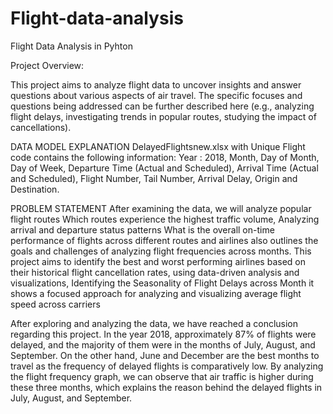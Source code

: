 # Flight-data-analysis

Flight Data Analysis in Pyhton 

Project Overview:

This project aims to analyze flight data to uncover insights and answer questions about various aspects of air travel. The specific focuses and questions being addressed can be further described here (e.g., analyzing flight delays, investigating trends in popular routes, studying the impact of cancellations).

DATA MODEL EXPLANATION DelayedFlightsnew.xlsx with Unique Flight code contains the following information: Year : 2018, Month, Day of Month, Day of Week, Departure Time (Actual and Scheduled), Arrival Time (Actual and Scheduled), Flight Number, Tail Number, Arrival Delay, Origin and Destination.

PROBLEM STATEMENT After examining the data, we will analyze popular flight routes Which routes experience the highest traffic volume, Analyzing arrival and departure status patterns What is the overall on-time performance of flights across different routes and airlines also outlines the goals and challenges of analyzing flight frequencies across months. This project aims to identify the best and worst performing airlines based on their historical flight cancellation rates, using data-driven analysis and visualizations, Identifying the Seasonality of Flight Delays across Month it shows a focused approach for analyzing and visualizing average flight speed across carriers

After exploring and analyzing the data, we have reached a conclusion regarding this project. In the year 2018, approximately 87% of flights were delayed, and the majority of them were in the months of July, August, and September. On the other hand, June and December are the best months to travel as the frequency of delayed flights is comparatively low. By analyzing the flight frequency graph, we can observe that air traffic is higher during these three months, which explains the reason behind the delayed flights in July, August, and September.
